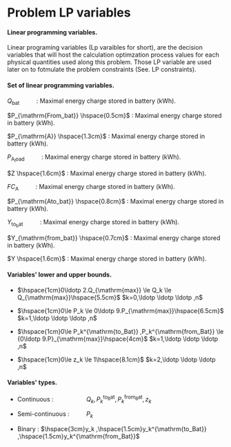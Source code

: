 Problem LP variables
====================

#### Linear programming variables.

Linear programing variables (Lp varaibles for short), are the decision variables that will host the calculation optimzation process values for each physical quantities used along this problem. Those LP variable are used later on to fotmulate the problem constraints (See. LP constraints). 



#### Set of linear programming variables.


$Q_{\mathrm{bat}} \hspace{1cm}$ : Maximal energy charge stored in battery (kWh).

$P_{\mathrm{From_bat}} \hspace{0.5cm}$ : Maximal energy charge stored in battery (kWh).

$P_{\mathrm{A}} \hspace{1.3cm}$ : Maximal energy charge stored in battery (kWh).

$P_{\mathrm{A_load}} \hspace{1cm}$ : Maximal energy charge stored in battery (kWh).

$Z \hspace{1.6cm}$ : Maximal energy charge stored in battery (kWh).

$FC_{\mathrm{A}} \hspace{1cm}$ : Maximal energy charge stored in battery (kWh).

$P_{\mathrm{Ato_bat}} \hspace{0.8cm}$ : Maximal energy charge stored in battery (kWh).

$Y_{\mathrm{to_bat}} \hspace{1cm}$ : Maximal energy charge stored in battery (kWh).

$Y_{\mathrm{from_bat}} \hspace{0.7cm}$ : Maximal energy charge stored in battery (kWh).

$Y \hspace{1.6cm}$ : Maximal energy charge stored in battery (kWh).


#### Variables' lower and upper bounds.

- $\hspace{1cm}0\ldotp 2.Q_{\mathrm{max}} \le Q_k \le Q_{\mathrm{max}}\hspace{5.5cm}$ $k=0,\ldotp \ldotp \ldotp ,n$ 
- $\hspace{1cm}0\le P_k \le 0\ldotp 9.P_{\mathrm{max}}\hspace{6.5cm}$  $k=1,\ldotp \ldotp \ldotp ,n$    
 
- $\hspace{1cm}0\le P_k^{\mathrm{to_Bat}} ,P_k^{\mathrm{from_Bat}} \le {0\ldotp 9.P}_{\mathrm{max}}\hspace{4cm}$ $k=1,\ldotp \ldotp \ldotp ,n$ 


- $\hspace{1cm}0\le z_k \le 1\hspace{8.1cm}$  $k=2,\ldotp \ldotp \ldotp ,n$

#### Variables' types.

- Continuous : $\hspace{2cm}Q_k,P_k^{\mathrm{to_Bat}} ,P_k^{\mathrm{from_Bat}} ,z_k$ 

- Semi-continuous : $\hspace{1cm}P_k$ 

- Binary : $\hspace{3cm}y_k ,\hspace{1.5cm}y_k^{\mathrm{to_Bat}} ,\hspace{1.5cm}y_k^{\mathrm{from_Bat}}$